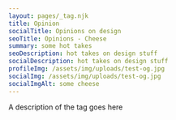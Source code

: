 ```yaml
---
layout: pages/_tag.njk
title: Opinion
socialTitle: Opinions on design
seoTitle: Opinions - Cheese
summary: some hot takes
seoDescription: hot takes on design stuff
socialDescription: hot takes on design stuff
profileImg: /assets/img/uploads/test-og.jpg
socialImg: /assets/img/uploads/test-og.jpg
socialImgAlt: some cheese
---
```

A description of the tag goes here